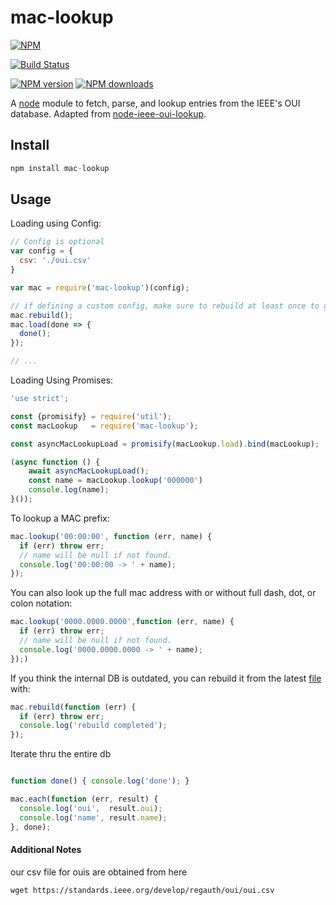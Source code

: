 # mac-lookup

[![NPM](https://nodei.co/npm/mac-lookup.png?downloads=true&downloadRank=true&stars=true)](https://nodei.co/npm/mac-lookup/)

[![Build Status](https://travis-ci.org/scr1p7ed/mac-lookup.svg?branch=master)](https://travis-ci.org/scr1p7ed/mac-lookup)

<span class="badge-npmversion">
  <a href="https://npmjs.org/package/mac-lookup" title="View this project on NPM"><img src="https://img.shields.io/npm/v/mac-lookup.svg" alt="NPM version" /></a>
</span>
<span class="badge-npmdownloads">
  <a href="https://npmjs.org/package/mac-lookup" title="View this project on NPM"><img src="https://img.shields.io/npm/dm/mac-lookup.svg" alt="NPM downloads" /></a>
</span>

A [node](http://nodejs.org)  module to fetch, parse, and lookup entries from the IEEE's OUI database. Adapted from [node-ieee-oui-lookup](https://github.com/mrose17/node-ieee-oui-lookup).



Install
-------

```js
npm install mac-lookup
```


Usage
-----

Loading using Config:
```js
// Config is optional
var config = {
  csv: './oui.csv'
}

var mac = require('mac-lookup')(config);

// if defining a custom config, make sure to rebuild at least once to generate sqlite3 db
mac.rebuild();
mac.load(done => {
  done();
});

// ...
```

Loading Using Promises:
```js
'use strict';

const {promisify} = require('util');
const macLookup   = require('mac-lookup');

const asyncMacLookupLoad = promisify(macLookup.load).bind(macLookup);

(async function () {
    await asyncMacLookupLoad();
    const name = macLookup.lookup('000000')
    console.log(name);
}());
```

To lookup a MAC prefix:
```js
mac.lookup('00:00:00', function (err, name) {
  if (err) throw err;
  // name will be null if not found.
  console.log('00:00:00 -> ' + name);
});
```

You can also look up the full mac address with or without full dash, dot, or colon notation:
```js
mac.lookup('0000.0000.0000',function (err, name) {
  if (err) throw err;
  // name will be null if not found.
  console.log('0000.0000.0000 -> ' + name);
});)
```

If you think the internal DB is outdated, you can rebuild it from the latest [file](http://linuxnet.ca/ieee/oui.txt) with:
```js
mac.rebuild(function (err) {
  if (err) throw err;
  console.log('rebuild completed');
});
```

Iterate thru the entire db
```js

function done() { console.log('done'); }

mac.each(function (err, result) {
  console.log('oui',  result.oui);
  console.log('name', result.name);
}, done);

```


#### Additional Notes
our csv file for ouis are obtained from here
```
wget https://standards.ieee.org/develop/regauth/oui/oui.csv
```
